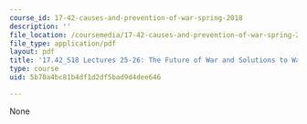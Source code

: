 ```yaml
---
course_id: 17-42-causes-and-prevention-of-war-spring-2018
description: ''
file_location: /coursemedia/17-42-causes-and-prevention-of-war-spring-2018/5b70a4bc81b4df1d2df5bad9d4dee646_MIT17_42S18_lec25-26_FutureWar.pdf
file_type: application/pdf
layout: pdf
title: '17.42_S18 Lectures 25-26: The Future of War and Solutions to War'
type: course
uid: 5b70a4bc81b4df1d2df5bad9d4dee646

---
```

None